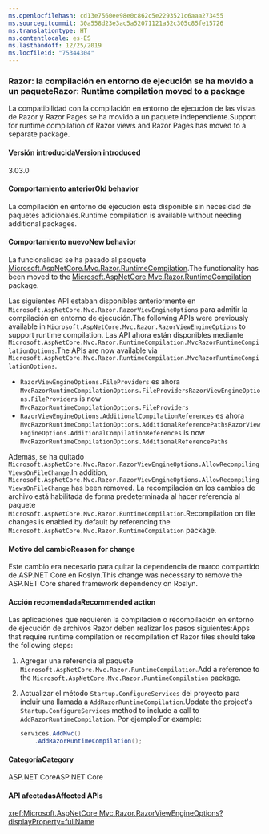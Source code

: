 ```yaml
---
ms.openlocfilehash: cd13e7560ee98e0c862c5e2293521c6aaa273455
ms.sourcegitcommit: 30a558d23e3ac5a52071121a52c305c85fe15726
ms.translationtype: HT
ms.contentlocale: es-ES
ms.lasthandoff: 12/25/2019
ms.locfileid: "75344304"
---
```

### <a name="razor-runtime-compilation-moved-to-a-package"></a><span data-ttu-id="69d59-101">Razor: la compilación en entorno de ejecución se ha movido a un paquete</span><span class="sxs-lookup"><span data-stu-id="69d59-101">Razor: Runtime compilation moved to a package</span></span>

<span data-ttu-id="69d59-102">La compatibilidad con la compilación en entorno de ejecución de las vistas de Razor y Razor Pages se ha movido a un paquete independiente.</span><span class="sxs-lookup"><span data-stu-id="69d59-102">Support for runtime compilation of Razor views and Razor Pages has moved to a separate package.</span></span>

#### <a name="version-introduced"></a><span data-ttu-id="69d59-103">Versión introducida</span><span class="sxs-lookup"><span data-stu-id="69d59-103">Version introduced</span></span>

<span data-ttu-id="69d59-104">3.0</span><span class="sxs-lookup"><span data-stu-id="69d59-104">3.0</span></span>

#### <a name="old-behavior"></a><span data-ttu-id="69d59-105">Comportamiento anterior</span><span class="sxs-lookup"><span data-stu-id="69d59-105">Old behavior</span></span>

<span data-ttu-id="69d59-106">La compilación en entorno de ejecución está disponible sin necesidad de paquetes adicionales.</span><span class="sxs-lookup"><span data-stu-id="69d59-106">Runtime compilation is available without needing additional packages.</span></span>

#### <a name="new-behavior"></a><span data-ttu-id="69d59-107">Comportamiento nuevo</span><span class="sxs-lookup"><span data-stu-id="69d59-107">New behavior</span></span>

<span data-ttu-id="69d59-108">La funcionalidad se ha pasado al paquete [Microsoft.AspNetCore.Mvc.Razor.RuntimeCompilation](https://www.nuget.org/packages/Microsoft.AspNetCore.Mvc.Razor.RuntimeCompilation/).</span><span class="sxs-lookup"><span data-stu-id="69d59-108">The functionality has been moved to the [Microsoft.AspNetCore.Mvc.Razor.RuntimeCompilation](https://www.nuget.org/packages/Microsoft.AspNetCore.Mvc.Razor.RuntimeCompilation/) package.</span></span>

<span data-ttu-id="69d59-109">Las siguientes API estaban disponibles anteriormente en `Microsoft.AspNetCore.Mvc.Razor.RazorViewEngineOptions` para admitir la compilación en entorno de ejecución.</span><span class="sxs-lookup"><span data-stu-id="69d59-109">The following APIs were previously available in `Microsoft.AspNetCore.Mvc.Razor.RazorViewEngineOptions` to support runtime compilation.</span></span> <span data-ttu-id="69d59-110">Las API ahora están disponibles mediante `Microsoft.AspNetCore.Mvc.Razor.RuntimeCompilation.MvcRazorRuntimeCompilationOptions`.</span><span class="sxs-lookup"><span data-stu-id="69d59-110">The APIs are now available via `Microsoft.AspNetCore.Mvc.Razor.RuntimeCompilation.MvcRazorRuntimeCompilationOptions`.</span></span>

- <span data-ttu-id="69d59-111">`RazorViewEngineOptions.FileProviders` es ahora `MvcRazorRuntimeCompilationOptions.FileProviders`</span><span class="sxs-lookup"><span data-stu-id="69d59-111">`RazorViewEngineOptions.FileProviders` is now `MvcRazorRuntimeCompilationOptions.FileProviders`</span></span>
- <span data-ttu-id="69d59-112">`RazorViewEngineOptions.AdditionalCompilationReferences` es ahora `MvcRazorRuntimeCompilationOptions.AdditionalReferencePaths`</span><span class="sxs-lookup"><span data-stu-id="69d59-112">`RazorViewEngineOptions.AdditionalCompilationReferences` is now `MvcRazorRuntimeCompilationOptions.AdditionalReferencePaths`</span></span>

<span data-ttu-id="69d59-113">Además, se ha quitado `Microsoft.AspNetCore.Mvc.Razor.RazorViewEngineOptions.AllowRecompilingViewsOnFileChange`.</span><span class="sxs-lookup"><span data-stu-id="69d59-113">In addition, `Microsoft.AspNetCore.Mvc.Razor.RazorViewEngineOptions.AllowRecompilingViewsOnFileChange` has been removed.</span></span> <span data-ttu-id="69d59-114">La recompilación en los cambios de archivo está habilitada de forma predeterminada al hacer referencia al paquete `Microsoft.AspNetCore.Mvc.Razor.RuntimeCompilation`.</span><span class="sxs-lookup"><span data-stu-id="69d59-114">Recompilation on file changes is enabled by default by referencing the `Microsoft.AspNetCore.Mvc.Razor.RuntimeCompilation` package.</span></span>

#### <a name="reason-for-change"></a><span data-ttu-id="69d59-115">Motivo del cambio</span><span class="sxs-lookup"><span data-stu-id="69d59-115">Reason for change</span></span>

<span data-ttu-id="69d59-116">Este cambio era necesario para quitar la dependencia de marco compartido de ASP.NET Core en Roslyn.</span><span class="sxs-lookup"><span data-stu-id="69d59-116">This change was necessary to remove the ASP.NET Core shared framework dependency on Roslyn.</span></span>

#### <a name="recommended-action"></a><span data-ttu-id="69d59-117">Acción recomendada</span><span class="sxs-lookup"><span data-stu-id="69d59-117">Recommended action</span></span>

<span data-ttu-id="69d59-118">Las aplicaciones que requieren la compilación o recompilación en entorno de ejecución de archivos Razor deben realizar los pasos siguientes:</span><span class="sxs-lookup"><span data-stu-id="69d59-118">Apps that require runtime compilation or recompilation of Razor files should take the following steps:</span></span>

1. <span data-ttu-id="69d59-119">Agregar una referencia al paquete `Microsoft.AspNetCore.Mvc.Razor.RuntimeCompilation`.</span><span class="sxs-lookup"><span data-stu-id="69d59-119">Add a reference to the `Microsoft.AspNetCore.Mvc.Razor.RuntimeCompilation` package.</span></span>
1. <span data-ttu-id="69d59-120">Actualizar el método `Startup.ConfigureServices` del proyecto para incluir una llamada a `AddRazorRuntimeCompilation`.</span><span class="sxs-lookup"><span data-stu-id="69d59-120">Update the project's `Startup.ConfigureServices` method to include a call to `AddRazorRuntimeCompilation`.</span></span> <span data-ttu-id="69d59-121">Por ejemplo:</span><span class="sxs-lookup"><span data-stu-id="69d59-121">For example:</span></span>

    ```csharp
    services.AddMvc()
        .AddRazorRuntimeCompilation();
    ```

#### <a name="category"></a><span data-ttu-id="69d59-122">Categoría</span><span class="sxs-lookup"><span data-stu-id="69d59-122">Category</span></span>

<span data-ttu-id="69d59-123">ASP.NET Core</span><span class="sxs-lookup"><span data-stu-id="69d59-123">ASP.NET Core</span></span>

#### <a name="affected-apis"></a><span data-ttu-id="69d59-124">API afectadas</span><span class="sxs-lookup"><span data-stu-id="69d59-124">Affected APIs</span></span>

<xref:Microsoft.AspNetCore.Mvc.Razor.RazorViewEngineOptions?displayProperty=fullName>

<!--

#### Affected APIs

`T:Microsoft.AspNetCore.Mvc.Razor.RazorViewEngineOptions`

-->
